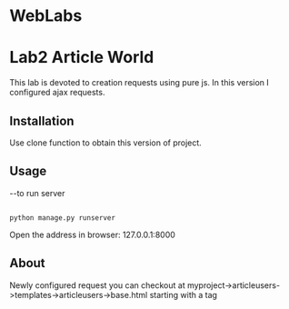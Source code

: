 # WebLabs

# Lab2 Article World
This lab is devoted to creation requests using pure js.
In this version I configured ajax requests.

## Installation

Use clone function to obtain this version of project.

## Usage

--to run server
```django console

python manage.py runserver
```
Open the address in browser: 127.0.0.1:8000


## About


Newly configured request you can checkout at myproject->articleusers->templates->articleusers->base.html starting with a tag <script>. Try to signup/login and you'll see server response.
